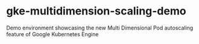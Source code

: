 # gke-multidimension-scaling-demo
Demo environment showcasing the new Multi Dimensional Pod autoscaling feature of Google Kubernetes Engine
